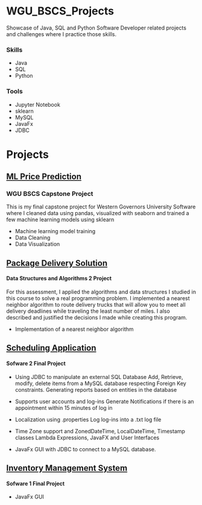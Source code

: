 # WGU_BSCS_Projects

Showcase of Java, SQL and Python Software Developer related projects and challenges where I practice those skills.

### Skills

 - Java
 - SQL
 - Python

 
### Tools

 - Jupyter Notebook
 - sklearn
 - MySQL
 - JavaFx
 - JDBC
 

# Projects 
## [ML Price Prediction](https://github.com/Jimmy90s/Projects_BSCS/tree/main/ML%20Price%20Prediction)

### WGU BSCS Capstone Project
This is my final capstone project for Western Governors University Software where I cleaned data using pandas, visualized with seaborn and trained a few machine learning models using sklearn
- Machine learning model training
- Data Cleaning
- Data Visualization

## [Package Delivery Solution](https://github.com/Jimmy90s/Projects_BSCS/tree/main/Package%20Delivery%20Solution)

#### Data Structures and Algorithms 2 Project
For this assessment, I applied the algorithms and data structures I studied in this course to solve a real programming problem. I implemented a nearest neighbor algorithm to route delivery trucks that will allow you to meet all delivery deadlines while traveling the least number of miles. I also described and justified the decisions I made while creating this program.
- Implementation of a nearest neighbor algorithm

## [Scheduling Application](https://github.com/Jimmy90s/Projects_BSCS/tree/main/Scheduling%20Application)

#### Sofware 2 Final Project
- Using JDBC to manipulate an external SQL Database
														Add, Retrieve, modify, delete items from a MySQL database respecting Foreign Key constraints.
														Generating reports based on entities in the database
														
- Supports user accounts and log-ins
														Generate Notifications if there is an appointment within 15 minutes of log in
- Localization using .properties
														Log log-ins into a .txt log file
- Time Zone support and ZonedDateTime, LocalDateTime, Timestamp classes
														Lambda Expressions,
														JavaFX and User Interfaces
- JavaFx GUI with JDBC to connect to a MySQL database.

## [Inventory Management System](https://github.com/Jimmy90s/Projects_BSCS/tree/main/Inventory%20Management%20System)

#### Sofware 1 Final Project
- JavaFx GUI 
